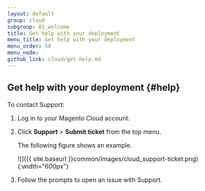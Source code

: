```yaml
---
layout: default
group: cloud
subgroup: 01_welcome
title: Get help with your deployment
menu_title: Get help with your deployment
menu_order: 50
menu_node: 
github_link: cloud/get-help.md
---
```


## Get help with your deployment {#help}
To contact Support:

1.	Log in to your Magento Cloud account.
2.	Click **Support** > **Submit ticket** from the top menu.

	The following figure shows an example.

	![]({{ site.baseurl }}common/images/cloud_support-ticket.png){:width="600px"}
1.	Follow the prompts to open an issue with Support.

